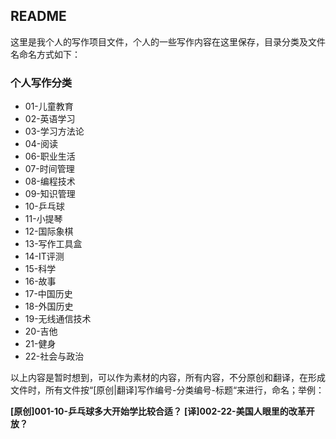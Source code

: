 ## README

这里是我个人的写作项目文件，个人的一些写作内容在这里保存，目录分类及文件名命名方式如下：

### 个人写作分类

- 01-儿童教育
- 02-英语学习
- 03-学习方法论
- 04-阅读
- 06-职业生活
- 07-时间管理
- 08-编程技术
- 09-知识管理
- 10-乒乓球
- 11-小提琴
- 12-国际象棋
- 13-写作工具盒
- 14-IT评测
- 15-科学
- 16-故事
- 17-中国历史
- 18-外国历史
- 19-无线通信技术
- 20-吉他
- 21-健身
- 22-社会与政治

以上内容是暂时想到，可以作为素材的内容，所有内容，不分原创和翻译，在形成文件时，所有文件按“[原创|翻译]写作编号-分类编号-标题“来进行，命名；举例：

**[原创]001-10-乒乓球多大开始学比较合适？**
**[译]002-22-美国人眼里的改革开放？**